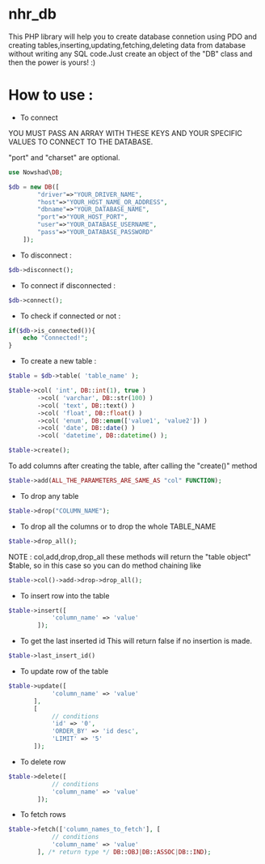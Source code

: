# nhr_db
This PHP library will help you to create database connetion using PDO and creating tables,inserting,updating,fetching,deleting data from database without writing any SQL code.Just create an object of the "DB" class and then the power is yours! :)

# How to use :

* To connect

YOU MUST PASS AN ARRAY WITH THESE KEYS AND YOUR SPECIFIC VALUES
TO CONNECT TO THE DATABASE.

"port" and "charset" are optional.

```php
use Nowshad\DB;

$db = new DB([
        "driver"=>"YOUR_DRIVER_NAME",
        "host"=>"YOUR_HOST_NAME_OR_ADDRESS",
        "dbname"=>"YOUR_DATABASE_NAME",
        "port"=>"YOUR_HOST_PORT",
        "user"=>"YOUR_DATABASE_USERNAME",
        "pass"=>"YOUR_DATABASE_PASSWORD"
    ]);
```

* To disconnect :

```php
$db->disconnect();
```
* To connect if disconnected :

```php
$db->connect();
```

* To check if connected or not :

```php
if($db->is_connected()){
    echo "Connected!";
}
```

* To create a new table :

```php
$table = $db->table( 'table_name' );

$table->col( 'int', DB::int(1), true )
        ->col( 'varchar', DB::str(100) )
        ->col( 'text', DB::text() )
        ->col( 'float', DB::float() )
        ->col( 'enum', DB::enum(['value1', 'value2']) )
        ->col( 'date', DB::date() )
        ->col( 'datetime', DB::datetime() );

$table->create();
```

To add columns after creating the table, after calling the "create()" method

```php
$table->add(ALL_THE_PARAMETERS_ARE_SAME_AS "col" FUNCTION);
```

* To drop any table

```php
$table->drop("COLUMN_NAME");
```

* To drop all the columns or to drop the whole TABLE_NAME

```php
$table->drop_all();
```

NOTE : col,add,drop,drop_all these methods will return the "table object" $table, so in this case so you can do method chaining like

```php
$table->col()->add->drop->drop_all();
```

* To insert row into the table

```php
$table->insert([
            'column_name' => 'value'
        ]);
```

* To get the last inserted id
This will return false if no insertion is made.

```php
$table->last_insert_id()
```

* To update row of the table

```php
$table->update([
            'column_name' => 'value'
       ],
       [
            // conditions
            'id' => '0',
            'ORDER_BY' => 'id desc',
            'LIMIT' => '5'
       ]);
```

* To delete row
```php
$table->delete([
            // conditions
            'column_name' => 'value'
        ]);
```

* To fetch rows
```php
$table->fetch(['column_names_to_fetch'], [
            // conditions
            'column_name' => 'value'
        ], /* return type */ DB::OBJ|DB::ASSOC|DB::IND);
```


